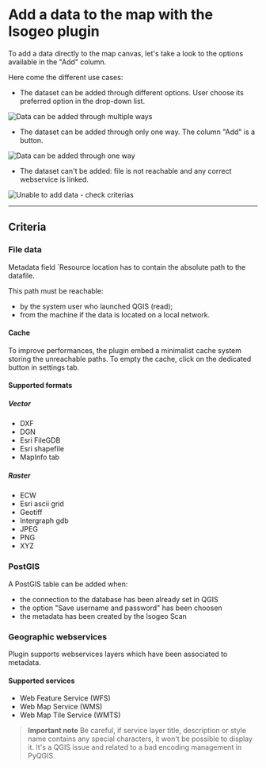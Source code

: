 # Add a data to the map with the Isogeo plugin

To add a data directly to the map canvas, let's take a look to the options available in the "Add" column.

Here come the different use cases:

- The dataset can be added through different options. User choose its preferred option in the drop-down list.

![Data can be added through multiple ways](/assets/search_results_add_OK_multi_en.png)

- The dataset can be added through only one way. The column "Add" is a button.

![Data can be added through one way](/assets/search_results_addOk_one_en.png)

- The dataset can't be added: file is not reachable and any correct webservice is linked.

![Unable to add data - check criterias](/assets/search_results_addNot_en.png)
___

## Criteria

### File data

Metadata field `Resource location has to contain the absolute path to the datafile.

This path must be reachable:

* by the system user who launched QGIS (read);
* from the machine if the data is located on a local network.

#### Cache

To improve performances, the plugin embed a minimalist cache system storing the unreachable paths. To empty the cache, click on the dedicated button in settings tab.

#### Supported formats

##### Vector

- DXF
- DGN
- Esri FileGDB
- Esri shapefile
- MapInfo tab

##### Raster

- ECW
- Esri ascii grid
- Geotiff
- Intergraph gdb
- JPEG
- PNG
- XYZ

### PostGIS

A PostGIS table can be added when:

- the connection to the database has been already set in QGIS
- the option "Save username and password" has been choosen
- the metadata has been created by the Isogeo Scan

### Geographic webservices

Plugin supports webservices layers which have been associated to metadata.

#### Supported services

- Web Feature Service (WFS)
- Web Map Service (WMS)
- Web Map Tile Service (WMTS)

> **Important note**
> Be careful, if service layer title, description or style name contains any special characters, it won't be possible to display it. It's a QGIS issue and related to a bad encoding management in PyQGIS.
